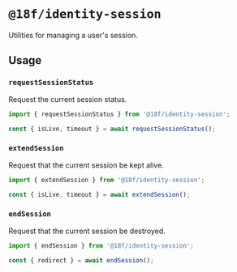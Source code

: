 # `@18f/identity-session`

Utilities for managing a user's session.

## Usage

### `requestSessionStatus`

Request the current session status.

```ts
import { requestSessionStatus } from '@18f/identity-session';

const { isLive, timeout } = await requestSessionStatus();
```

### `extendSession`

Request that the current session be kept alive.

```ts
import { extendSession } from '@18f/identity-session';

const { isLive, timeout } = await extendSession();
```

### `endSession`

Request that the current session be destroyed.

```ts
import { endSession } from '@18f/identity-session';

const { redirect } = await endSession();
```
